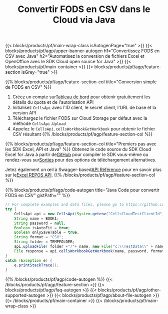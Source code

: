 ﻿---
title:  Convertir FODS en CSV dans le Cloud via Java
description: Créez, modifiez ou convertissez des fichiers Excel avec le SDK REST API et Open Source Java
url: /fr/java/conversion/fods-to-csv/
family: cells
platformtag: java
feature: conversion
informat: FODS
outformat: CSV
platform: Java
otherformats: XLSB DIF XLSX XPS XLTX PDF XML XLSM CSV MD HTML FODS XLTM TSV SVG MHTML 
---
{{< blocks/products/pf/main-wrap-class isAutogenPage="true" >}}
{{< blocks/products/pf/agp/upper-banner-autogen h1="Convertissez FODS en CSV avec Java" h2="Automatisez la conversion de fichiers Excel et OpenOffice avec le SDK Cloud open source for Java" >}}
{{< blocks/products/pf/main-container >}}
{{< blocks/products/pf/agp/feature-section isGrey="true" >}}

{{% blocks/products/pf/agp/feature-section-col title="Conversion simple de FODS en CSV" %}}
1.  Créez un compte sur<a href="https://dashboard.aspose.cloud/">Tableau de bord</a> pour obtenir gratuitement les détails du quota et de l'autorisation API
1. Initialisez ```CellsApi``` avec l'ID client, le secret client, l'URL de base et la version API
1. Téléchargez le fichier FODS sur Cloud Storage par défaut avec la méthode ```CellsApi.Upload```
1. Appelez le ```CellsApi.cellsWorkbookGetWorkbook``` pour obtenir le fichier CSV résultant
{{% /blocks/products/pf/agp/feature-section-col %}}

{{% blocks/products/pf/agp/feature-section-col title="Premiers pas avec les SDK Excel, API et Java" %}}
 Obtenez le code source du SDK Cloud Excel for Java à partir de[GitHub](https://github.com/aspose-cells-cloud/aspose-cells-cloud-java) pour compiler le SDK vous-même ou rendez-vous sur[Sorties](https://releases.aspose.cloud/) pour des options de téléchargement alternatives.

 Jetez également un œil à Swagger-based[API Référence](https://apireference.aspose.cloud/cells/) pour en savoir plus sur le[Excel REPOS API](https://products.aspose.cloud/cells/curl/).
{{% /blocks/products/pf/agp/feature-section-col %}}

{{% blocks/products/pf/agp/code-autogen title="Java Code pour convertir FODS en CSV" gistPath="" %}}
```java
// For complete examples and data files, please go to https://github.com/aspose-cells-cloud/aspose-cells-cloud-java/
try {
    CellsApi api = new CellsApi(System.getenv("CellsCloudTestClientId"), System.getenv("CellsCloudTestClientSecret"), "v3.0", System.getenv("CellsCloudTestApiBaseUrl"));
    String name = BOOK1;
    String password = null;
    Boolean isAutoFit = true;
    Boolean onlySaveTable = true;
    String format = "CSV";
    String folder = TEMPFOLDER;
    api.uploadFile( folder +"/"+ name, new File("c:\\TestData\\" + name) , null);
    File response = api.cellsWorkbookGetWorkbook(name, password, format, isAutoFit, onlySaveTable, folder, null, null);
}
catch (Exception e) {
    e.printStackTrace();
}
```
{{% /blocks/products/pf/agp/code-autogen %}}
{{< /blocks/products/pf/agp/feature-section >}}
{{< blocks/products/pf/agp/faq-autogen >}}
{{< blocks/products/pf/agp/other-supported-autogen >}}
{{< blocks/products/pf/agp/about-file-autogen >}}
{{< /blocks/products/pf/main-container >}}
{{< /blocks/products/pf/main-wrap-class >}}